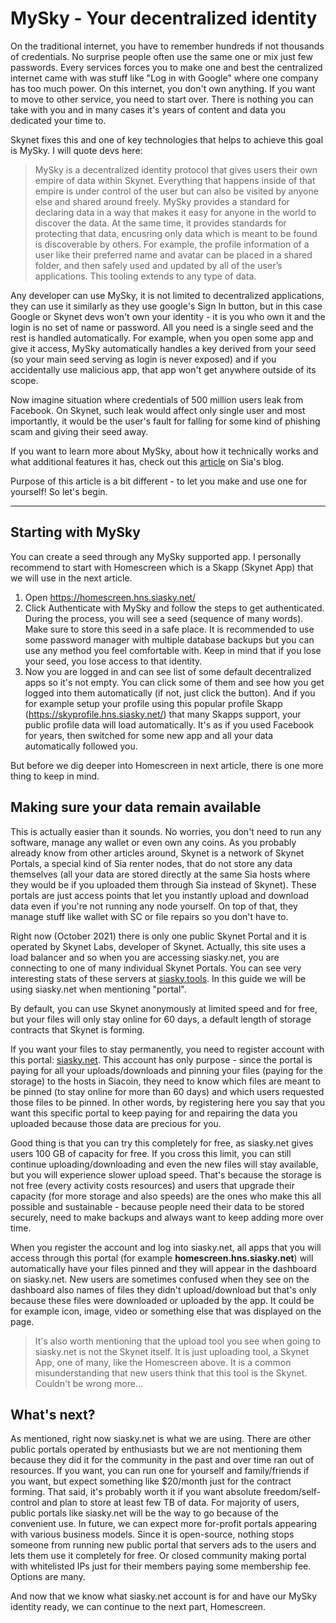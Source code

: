# MySky - Your decentralized identity

On the traditional internet, you have to remember hundreds if not thousands of credentials. No surprise people often use the same one or mix just few passwords. Every services forces you to make one and best the centralized internet came with was stuff like "Log in with Google" where one company has too much power. On this internet, you don't own anything. If you want to move to other service, you need to start over. There is nothing you can take with you and in many cases it's years of content and data you dedicated your time to.

Skynet fixes this and one of key technologies that helps to achieve this goal is MySky. I will quote devs here:

>MySky is a decentralized identity protocol that gives users their own empire of data within Skynet. Everything that happens inside of that empire is under control of the user but can also be visited by anyone else and shared around freely. MySky provides a standard for declaring data in a way that makes it easy for anyone in the world to discover the data. At the same time, it provides standards for protecting that data, encusring only data which is meant to be found is discoverable by others. For example, the profile information of a user like their preferred name and avatar can be placed in a shared folder, and then safely used and updated by all of the user’s applications. This tooling extends to any type of data.

Any developer can use MySky, it is not limited to decentralized applications, they can use it similarly as they use google's Sign In button, but in this case Google or Skynet devs won't own your identity - it is you who own it and the login is no set of name or password. All you need is a single seed and the rest is handled automatically. For example, when you open some app and give it access, MySky automatically handles a key derived from your seed (so your main seed serving as login is never exposed) and if you accidentally use malicious app, that app won't get anywhere outside of its scope.

Now imagine situation where credentials of 500 million users leak from Facebook. On Skynet, such leak would affect only single user and most importantly, it would be the user's fault for falling for some kind of phishing scam and giving their seed away.

If you want to learn more about MySky, about how it technically works and what additional features it has, check out this [article](https://blog.sia.tech/mysky-your-home-on-the-global-operating-system-of-the-future-5a288f89825c) on Sia's blog.

Purpose of this article is a bit different - to let you make and use one for yourself! So let's begin.

---

## Starting with MySky

You can create a seed through any MySky supported app. I personally recommend to start with Homescreen which is a Skapp (Skynet App) that we will use in the next article.

1. Open https://homescreen.hns.siasky.net/
2. Click Authenticate with MySky and follow the steps to get authenticated. During the process, you will see a seed (sequence of many words). Make sure to store this seed in a safe place. It is recommended to use some password manager with multiple database backups but you can use any method you feel comfortable with. Keep in mind that if you lose your seed, you lose access to that identity.
3. Now you are logged in and can see list of some default decentralized apps so it's not empty. You can click some of them and see how you get logged into them automatically (if not, just click the button). And if you for example setup your profile using this popular profile Skapp (https://skyprofile.hns.siasky.net/) that many Skapps support, your public profile data will load automatically. It's as if you used Facebook for years, then switched for some new app and all your data automatically followed you.

But before we dig deeper into Homescreen in next article, there is one more thing to keep in mind.

## Making sure your data remain available

This is actually easier than it sounds. No worries, you don't need to run any software, manage any wallet or even own any coins. As you probably already know from other articles around, Skynet is a network of Skynet Portals, a special kind of Sia renter nodes, that do not store any data themselves (all your data are stored directly at the same Sia hosts where they would be if you uploaded them through Sia instead of Skynet). These portals are just access points that let you instantly upload and download data even if you're not running any node yourself. On top of that, they manage stuff like wallet with SC or file repairs so you don't have to.

Right now (October 2021) there is only one public Skynet Portal and it is operated by Skynet Labs, developer of Skynet. Actually, this site uses a load balancer and so when you are accessing siasky.net, you are connecting to one of many individual Skynet Portals. You can see very interesting stats of these servers at [siasky.tools](https://siasky.tools/). In this guide we will be using siasky.net when mentioning "portal".

By default, you can use Skynet anonymously at limited speed and for free, but your files will only stay online for 60 days, a default length of storage contracts that Skynet is forming.

If you want your files to stay permanently, you need to register account with this portal: [siasky.net](https://siasky.net/). This account has only purpose - since the portal is paying for all your uploads/downloads and pinning your files (paying for the storage) to the hosts in Siacoin, they need to know which files are meant to be pinned (to stay online for more than 60 days) and which users requested those files to be pinned. In other words, by registering here you say that you want this specific portal to keep paying for and repairing the data you uploaded because those data are precious for you.

Good thing is that you can try this completely for free, as siasky.net gives users 100 GB of capacity for free. If you cross this limit, you can still continue uploading/downloading and even the new files will stay available, but you will experience slower upload speed. That's because the storage is not free (every activity costs resources) and users that upgrade their capacity (for more storage and also speeds) are the ones who make this all possible and sustainable - because people need their data to be stored securely, need to make backups and always want to keep adding more over time.

When you register the account and log into siasky.net, all apps that you will access through this portal (for example **homescreen.hns.siasky.net**) will automatically have your files pinned and they will appear in the dashboard on siasky.net. New users are sometimes confused when they see on the dashboard also names of files they didn't upload/download but that's only because these files were downloaded or uploaded by the app. It could be for example icon, image, video or something else that was displayed on the page.

> It's also worth mentioning that the upload tool you see when going to siasky.net is not the Skynet itself. It is just uploading tool, a Skynet App, one of many, like the Homescreen above. It is a common misunderstanding that new users think that this tool is the Skynet. Couldn't be wrong more...

## What's next?

As mentioned, right now siasky.net is what we are using. There are other public portals operated by enthusiasts but we are not mentioning them because they did it for the community in the past and over time ran out of resources. If you want, you can run one for yourself and family/friends if you want, but expect something like $20/month just for the contract forming. That said, it's probably worth it if you want absolute freedom/self-control and plan to store at least few TB of data. For majority of users, public portals like siasky.net will be the way to go because of the convenient use. In future, we can expect more for-profit portals appearing with various business models. Since it is open-source, nothing stops someone from running new public portal that servers ads to the users and lets them use it completely for free. Or closed community making portal with whitelisted IPs just for their members paying some membership fee. Options are many.

And now that we know what siasky.net account is for and have our MySky identity ready, we can continue to the next part, Homescreen.

